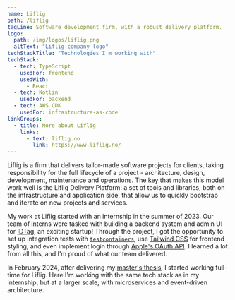 ```yaml
---
name: Liflig
path: /liflig
tagLine: Software development firm, with a robust delivery platform.
logo:
  path: /img/logos/liflig.png
  altText: "Liflig company logo"
techStackTitle: "Technologies I'm working with"
techStack:
  - tech: TypeScript
    usedFor: frontend
    usedWith:
      - React
  - tech: Kotlin
    usedFor: backend
  - tech: AWS CDK
    usedFor: infrastructure-as-code
linkGroups:
  - title: More about Liflig
    links:
      - text: liflig.no
        link: https://www.liflig.no/
---
```


Liflig is a firm that delivers tailor-made software projects for clients, taking responsibility for
the full lifecycle of a project - architecture, design, development, maintenance and operations. The
key that makes this model work well is the Liflig Delivery Platform: a set of tools and libraries,
both on the infrastructure and application side, that allow us to quickly bootstrap and iterate on
new projects and services.

My work at Liflig started with an internship in the summer of 2023. Our team of interns were tasked
with building a backend system and admin UI for [IDTag](https://www.idtagtech.com/), an exciting
startup! Through the project, I got the opportunity to set up integration tests with
[`testcontainers`](https://testcontainers.com/), use [Tailwind CSS](https://tailwindcss.com/) for
frontend styling, and even implement login through
[Apple's OAuth API](https://developer.apple.com/documentation/sign_in_with_apple/sign_in_with_apple_rest_api).
I learned a lot from all this, and I'm proud of what our team delivered.

In February 2024, after delivering my [master's thesis](/analysis), I started working full-time for
Liflig. Here I'm working with the same tech stack as in my internship, but at a larger scale, with
microservices and event-driven architecture.
